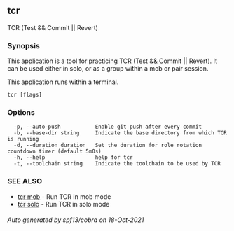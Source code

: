 ## tcr

TCR (Test && Commit || Revert)

### Synopsis


This application is a tool for practicing TCR (Test && Commit || Revert).
It can be used either in solo, or as a group within a mob or pair session.

This application runs within a terminal.

```
tcr [flags]
```

### Options

```
  -p, --auto-push           Enable git push after every commit
  -b, --base-dir string     Indicate the base directory from which TCR is running
  -d, --duration duration   Set the duration for role rotation countdown timer (default 5m0s)
  -h, --help                help for tcr
  -t, --toolchain string    Indicate the toolchain to be used by TCR
```

### SEE ALSO

* [tcr mob](tcr_mob.md)	 - Run TCR in mob mode
* [tcr solo](tcr_solo.md)	 - Run TCR in solo mode

###### Auto generated by spf13/cobra on 18-Oct-2021
